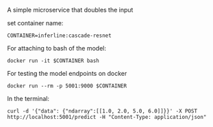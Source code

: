 A simple microservice that doubles the input

set container name:
```
CONTAINER=inferline:cascade-resnet
```
For attaching to bash of the model:
```
docker run -it $CONTAINER bash
```
For testing the model endpoints on docker
```
docker run --rm -p 5001:9000 $CONTAINER
```
In the terminal:
```
curl -d '{"data": {"ndarray":[[1.0, 2.0, 5.0, 6.0]]}}' -X POST http://localhost:5001/predict -H "Content-Type: application/json"
```